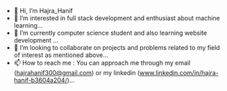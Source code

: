 - 👋 Hi, I’m Hajra_Hanif
- 👀 I’m interested in full stack development and enthusiast about machine learning...
- 🌱 I’m currently computer science student and also learning website development ...
- 💞️ I’m looking to collaborate on projects and problems related to my field of interest as mentioned above...
- 📫 How to reach me : You can approach me through my email (hajrahanif300@gmail.com) or my linkedin (www.linkedin.com/in/hajra-hanif-b3604a204/)...


<!---
Hyppo300/Hyppo300 is a ✨ special ✨ repository because its `README.md` (this file) appears on your GitHub profile.
You can click the Preview link to take a look at your changes.
--->
